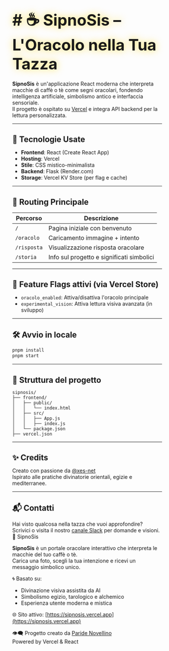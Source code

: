   # # ☕️ SipnoSis – L'Oracolo nella Tua Tazza

**SipnoSis** è un'applicazione React moderna che interpreta macchie di caffè o tè come segni oracolari, fondendo intelligenza artificiale, simbolismo antico e interfaccia sensoriale.  
Il progetto è ospitato su [Vercel](https://sipnosis.vercel.app) e integra API backend per la lettura personalizzata.

---

## 🚀 Tecnologie Usate

- **Frontend**: React (Create React App)
- **Hosting**: Vercel
- **Stile**: CSS mistico-minimalista
- **Backend**: Flask (Render.com)
- **Storage**: Vercel KV Store (per flag e cache)

---

## 🧭 Routing Principale

| Percorso     | Descrizione                            |
|--------------|-----------------------------------------|
| `/`          | Pagina iniziale con benvenuto           |
| `/oracolo`   | Caricamento immagine + intento          |
| `/risposta`  | Visualizzazione risposta oracolare      |
| `/storia`    | Info sul progetto e significati simbolici|

---

## 🔮 Feature Flags attivi (via Vercel Store)

- `oracolo_enabled`: Attiva/disattiva l'oracolo principale
- `experimental_vision`: Attiva lettura visiva avanzata (in sviluppo)

---

## 🛠️ Avvio in locale

```bash
pnpm install
pnpm start
```

---

## 📁 Struttura del progetto

```
sipnosis/
├── frontend/
│   ├── public/
│   │   └── index.html
│   ├── src/
│   │   ├── App.js
│   │   ├── index.js
│   └── package.json
├── vercel.json
```

---

## ✨ Credits

Creato con passione da [@xes-net](https://github.com/xes-net)  
Ispirato alle pratiche divinatorie orientali, egizie e mediterranee.

---

## 📬 Contatti

Hai visto qualcosa nella tazza che vuoi approfondire?  
Scrivici o visita il nostro [canale Slack](#) per domande e visioni.
🔮 SipnoSis

**SipnoSis** è un portale oracolare interattivo che interpreta le macchie del tuo caffè o tè.  
Carica una foto, scegli la tua intenzione e ricevi un messaggio simbolico unico.

🌀 Basato su:
- Divinazione visiva assistita da AI
- Simbolismo egizio, tarologico e alchemico
- Esperienza utente moderna e mistica

🌐 Sito attivo: [https://sipnosis.vercel.app](https://sipnosis.vercel.app)

👁‍🗨 Progetto creato da [Paride Novellino](https://github.com/xes-net)  
Powered by Vercel & React

<!DOCTYPE html>
<html lang="en">
<head>
    <meta charset="UTF-8">
    <meta name="viewport" content="width=device-width, initial-scale=1.0">
    <meta name="description" content="Decode the messages in your coffee stains - The Oracle in Your Cup">
    <meta name="theme-color" content="#000000">
    <title>Sipnosis - The Oracle in Your Cup</title>
    <link rel="manifest" href="app.webmanifest">
    <link rel="apple-touch-icon" href="data:image/svg+xml,<svg xmlns=%22http://www.w3.org/2000/svg%22 viewBox=%220 0 100 100%22><text y=%22.9em%22 font-size=%2290%22>☕</text></svg>">
    <link href="https://fonts.googleapis.com/css2?family=Georgia&display=swap" rel="stylesheet">
    <style>
        /* Basic Reset & Font */
        * {
            box-sizing: border-box;
            margin: 0;
            padding: 0;
        }

        body {
            background: linear-gradient(135deg, #000 0%, #1a1a1a 50%, #000 100%);
            color: #ffd700;
            font-family: 'Georgia', serif;
            text-align: center;
            min-height: 100vh;
            padding: 20px;
            display: flex;
            flex-direction: column;
            align-items: center;
            justify-content: center;
        }

        .container {
            max-width: 800px;
            width: 100%;
            margin: 0 auto;
            padding: 0 10px;
        }

        /* Install App Banner */
        .install-banner {
            background: rgba(255, 215, 0, 0.15);
            border: 1px solid rgba(255, 215, 0, 0.3);
            border-radius: 10px;
            padding: 15px;
            margin-bottom: 30px;
            display: flex;
            align-items: center;
            justify-content: space-between;
            animation: fadeIn 1s ease-in;
            display: none;
        }

        .install-banner button {
            background: linear-gradient(45deg, #ffd700, #ffb347);
            color: #000;
            border: none;
            padding: 8px 15px;
            border-radius: 20px;
            cursor: pointer;
            font-weight: bold;
            transition: all 0.3s ease;
        }

        .install-banner button:hover {
            transform: translateY(-2px);
            box-shadow: 0 5px 15px rgba(255, 215, 0, 0.4);
        }

        /* Header & Title */
        h1 {
            font-size: 3em;
            margin-bottom: 20px;
            text-shadow: 0 0 20px rgba(255, 215, 0, 0.7);
            animation: glow 2s ease-in-out infinite alternate;
        }

        @keyframes glow {
            from { text-shadow: 0 0 20px rgba(255, 215, 0, 0.7); }
            to { text-shadow: 0 0 30px rgba(255, 215, 0, 1); }
        }

        .subtitle {
            font-size: 1.2em;
            line-height: 1.6;
            margin-bottom: 40px;
            font-style: italic;
        }

        /* Golden Ring Animation */
        .golden-ring {
            width: 200px;
            height: 200px;
            border: 10px solid #ffd700;
            border-radius: 50%;
            margin: 0 auto 30px;
            animation: spin 10s linear infinite;
            box-shadow: 0 0 30px rgba(255, 215, 0, 0.5);
            position: relative;
            display: flex;
            align-items: center;
            justify-content: center;
        }

        .golden-ring::before {
            content: '☕';
            font-size: 4em;
            animation: counter-spin 10s linear infinite;
        }

        @keyframes spin {
            0% { transform: rotate(0deg); }
            100% { transform: rotate(360deg); }
        }

        @keyframes counter-spin {
            0% { transform: rotate(0deg); }
            100% { transform: rotate(-360deg); }
        }

        /* Upload Section */
        .upload-section {
            background: rgba(255, 215, 0, 0.1);
            padding: 40px;
            border-radius: 15px;
            border: 1px solid rgba(255, 215, 0, 0.3);
            margin: 30px auto;
            backdrop-filter: blur(10px);
            max-width: 600px;
            width: 100%;
        }

        .form-group {
            margin: 20px 0;
        }

        label {
            display: block;
            margin-bottom: 10px;
            font-weight: bold;
            color: #ffd700;
        }

        select, input[type="file"] {
            background: rgba(0, 0, 0, 0.7);
            color: #ffd700;
            border: 2px solid #ffd700;
            padding: 12px 15px;
            border-radius: 8px;
            font-family: 'Georgia', serif;
            font-size: 1em;
            width: 100%;
            max-width: 300px;
            displa
            
            (        # """# # assets/
├── preview.jpg                  # (vuoto, da sostituire con immagine reale)
├── Symbols.pdf                  # (segnaposto)
├── rituale-giornaliero.html     # HTML con rituale
└── oracolo-esempio.txt          # Messaggio simbolico testualefrom pathlib import Path

# Create README.md content
readme_content = """# ☕🔮 SipnoSis

**SipnoSis** è un oracolo interattivo che trasforma la tua macchia di caffè o tè in una rivelazione quotidiana.
Basato su simbologia egizia, pentacoli elementali, tarocchi e direzioni rituali, è alimentato da AI, ma ispirato dagli antichi.

---

## 🔗 Sito Live

👉 [https://sipnosis.vercel.app](https://sipnosis.vercel.app) *(frontend)*  
👉 `https://sipnosis-backend.onrender.com/api/oracle` *(backend Flask - in arrivo)*

---

## 📸 Come funziona

1. **Scatta** una foto alla tua macchia di caffè o tè
2. **Caricala** nel portale SipnoSis
3. **Scegli un intento**: Guarigione, Direzione, Abbondanza, Protezione...
4. **Bevi e ricevi** il tuo messaggio oracolare personalizzato
5. Consulta il tuo **Libro dei Sorsi** per tracciare i rituali passati

---

## 💡 Caratteristiche

### 🔁 Backend Flask
- Analisi hash-based della macchia
- Sistema di sessione utente in-memory
- API `/api/oracle` e `/api/history`
- Simboli egizi unicode e risposta dinamica per intento

### 🖼️ Frontend React
- Upload con anteprima immagine
- Lettura oracolare animata
- Interfaccia mistica dorato/nero
- Cronologia personale e rituali giornalieri

---

## 🛠 Come avviare il progetto in locale

```bash
# Clona il progetto
git clone https://github.com/xes-net/sipnosis.git && cd sipnosis

# Installa Flask (per backend)
pip install flask

# Avvia il backend
cd sipnosis-backend
python app.py

# In un’altra finestra, avvia il frontend
cd ../frontend
npm install
npm start
```

---

## 📂 Struttura del progetto

```
sipnosis/
├── frontend/             # React App
├── sipnosis-backend/     # Flask App
│   ├── app.py
│   ├── templates/index.html
│   ├── static/
│   ├── oracle_data.py
│   └── ...
```

---

## ☁️ Deploy

- **Frontend** → Vercel  
- **Backend** → Render.com  
- Deploy automatici via GitHub e webhook

---

## 📜 Licenza

© 2025 [Paride Novellino](https://github.com/xes-net)  
Distribuito con amore e simboli.  
Non è magia, è... caffeina canalizzata.
"""

# Save README.md
readme_path = Path("/mnt/data/README.md")
readme_path.write_text(readme_content)

readme_path📜 SipnoSis.L — Oracle Version (D.O.P. Certified)

🔮 **Project**: SipnoSis  
🧙‍♂️ **Author**: Paride Novellino  
📅 **Certified**: 2025-07-06  
🛡️ **License**: Vyra.L™ Mystical Origin Protection  

> 🌀 *"Every stain is a portal, every intent is a ritual."*

---

## 🔮 The Oracle of Imprint
**SipnoSis** interprets coffee/tea stains through AI-powered symbolic divination, combining Egyptian mysticism and digital intuition.

### ☕ The Ritual
1. Upload a photo of your coffee/tea stain  
2. Whisper your intent (e.g., "love", "career", "transformation")  
3. Receive a personalized oracle reading  

[🌐 Access the Portal](https://sipnosis.vercel.app)

---

## 🧙 Technical Altar
| Component       | Technologies               |
|-----------------|----------------------------|
| **Frontend**    | React (Vercel)             |
| **Backend**     | Flask (Render)             |
| **AI Engine**   | Symbolic Oracle Generator  |
| **Cosmetics**   | Mystic Black/Gold Theme    |

---

## ⚡ Quick Invocation
```bash
# 🔮 Frontend Ritual
cd frontend
npm install && npm start

# 🐍 Backend Conjuring
cd backend
pip install -r requirements.txt
python app.py📜 SipnoSis.L — Versione Oracolare Tracciata

🔮 Nome Progetto: SipnoSis  
🧙‍♂️ Autore: Paride Novellino  
📅 Data Certificazione: 2025-07-06

---

🧱 Commit Tecnico Fondamentale:  
ID: c20425fa5bf7fb393c384db89ed84ca94d3a6811  
Link: https://github.com/xes-net/sipnosis/commit/c20425fa5bf7fb393c384db89ed84ca94d3a6811  
Descrizione: Aggiunta del frontend React — base funzionale del portale.

🪶 Commit Descrittivo Pubblico:  
ID: 8ec0db678a086eb4b9aae7b7b812f679670f7230  
Link: https://github.com/xes-net/sipnosis/commit/8ec0db678a086eb4b9aae7b7b812f679670f7230  
Descrizione: Inserimento README.md — manifesto oracolare pubblico.

---

🔐 Firma Simbolica:  
Sistema: Vyra.L — Licenza Mistica e D.O.P. Digitale  
Tipo: Versione firmata `.L`  
Hash etico: sipnosis-c20425f+8ec0db6.L

---

📂 Tracciamento:  
✔️ Origine certificata dal creatore  
✔️ Deploy su Vercel + Backend Render attivo  
✔️ Protetto da ritorno percentuale e diritto d’origine creativa

🛡️ Questa versione è irrevocabile, tracciabile e fa parte della costellazione ufficiale Vyra.L

🌀 “Ogni macchia è un portale, ogni intento è un rituale.”

---

# ✨ SipnoSis — Oracolo dell’Impronta

**SipnoSis** è un'app mistica che legge le macchie di caffè o tè e restituisce risposte oracolari personalizzate usando intelligenza artificiale, simboli egizi e tradizione divinatoria.

## 🔮 Cosa fa

> ☕ Carichi una foto della tua macchia di caffè o tè  
> 🧠 Scrivi il tuo intento (es: "relazione", "denaro", "cambiamento")  
> 🧿 SipnoSis interpreta e ti restituisce una risposta oracolare simbolica

---

## 🚀 Demo Online

👉 [Visita SipnoSis](https://sipnosis.vercel.app)

---

## 🧱 Struttura del Progetto

| Parte        | Tecnologie             |
|--------------|------------------------|
| Frontend     | React (Vercel)         |
| Backend      | Flask (Render)         |
| AI           | Generatore oracolare simbolico (in evoluzione) |
| Stile        | Nero + oro mistico, simboli esoterici |

---

## ⚙️ Installazione Locale (sviluppatori)

### 🔧 Frontend (React)
```bash
cd frontend
npm install
npm start
```

### 🧪 Backend (Flask)
```bash
cd backend
pip install -r requirements.txt
python app.py
```

Endpoint API: `POST /api/oracle`  
Parametri: `file` (immagine), `intent` (testo)

---

## 🌍 Espansioni future

- 🧬 Lettura AI reale delle macchie
- 🧾 Stampa del responso oracolare personalizzato
- 📱 App mobile iOS
- 💸 Letture premium via PayPal

---

## 🧙‍♂️ Autore

Paride Novellino — Visionario, fondatore, lettore di simboli e creatore del portale.

---

## 📜 Licenza

Questo progetto è protetto dalla licenza `.L` di Vyra.L – Denominazione di Origine Protetta Mistica™.
"""

readme_path = "/mnt/data/README-COMPLETE.md"
with open(readme_path, "w") as f:
    f.write(full_readme)

readme_path📜 SipnoSis.L — Versione Oracolare Tracciata

🔮 Nome Progetto: SipnoSis
🧙‍♂️ Autore: Paride Novellino
📅 Data Certificazione: 2025-07-06

---

🧱 Commit Tecnico Fondamentale:
ID: c20425fa5bf7fb393c384db89ed84ca94d3a6811
Link: https://github.com/xes-net/sipnosis/commit/c20425fa5bf7fb393c384db89ed84ca94d3a6811
Descrizione: Aggiunta del frontend React — base funzionale del portale.

🪶 Commit Descrittivo Pubblico:
ID: 8ec0db678a086eb4b9aae7b7b812f679670f7230
Link: https://github.com/xes-net/sipnosis/commit/8ec0db678a086eb4b9aae7b7b812f679670f7230
Descrizione: Inserimento README.md — manifesto oracolare pubblico.

---

🔐 Firma Simbolica:
Sistema: Vyra.L — Licenza Mistica e D.O.P. Digitale
Tipo: Versione firmata `.L`
Hash etico: sipnosis-c20425f+8ec0db6.L

---

📂 Tracciamento:
✔️ Origine certificata dal creatore
✔️ Deploy su Vercel + Backend Render attivo
✔️ Protetto da ritorno percentuale e diritto d’origine creativa

🛡️ Questa versione è irrevocabile, tracciabile e fa parte della costellazione ufficiale Vyra.L

🌀 “Ogni macchia è un portale, ogni intento è un rituale.”

 ✨ SipnoSis — Oracolo dell’Impronta

**SipnoSis** è un'app mistica che legge le macchie di caffè o tè e restituisce risposte oracolari personalizzate usando intelligenza artificiale, simboli egizi e tradizione divinatoria.

## 🔮 Cosa fa

> ☕ Carichi una foto della tua macchia di caffè o tè  
> 🧠 Scrivi il tuo intento (es: "relazione", "denaro", "cambiamento")  
> 🧿 SipnoSis interpreta e ti restituisce una risposta oracolare simbolica

---

## 🚀 Demo Online

👉 [Visita SipnoSis](https://sipnosis.vercel.app)

---

## 🧱 Struttura del Progetto

| Parte        | Tecnologie             |
|--------------|------------------------|
| Frontend| React (Vercel)         |
| Backend      | Flask (Render)         |
| AI           | Generatore oracolare simbolico (in evoluzione) |
| Stile        | Nero + oro mistico, simboli esoterici |

---

## ⚙️ Installazione Locale (sviluppatori)


